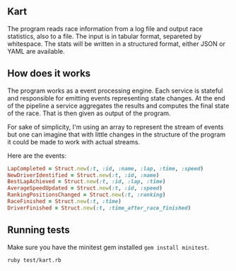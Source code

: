 ## Kart

The program reads race information from a log file and output race statistics, also to a file.
The input is in tabular format, separeted by whitespace. The stats will be written in a structured
format, either JSON or YAML are available.

## How does it works

The program works as a event processing engine. Each service is stateful and responsible for emitting
events representing state changes. At the end of the pipeline a service aggregates the results and
computes the final state of the race. That is then given as output of the program.

For sake of simplicity, I'm using an array to represent the stream of events but one can imagine that
with little changes in the structure of the program it could be made to work with actual streams.

Here are the events:

```ruby
LapCompleted = Struct.new(:t, :id, :name, :lap, :time, :speed)
NewDriverIdentified = Struct.new(:t, :id, :name)
BestLapAchieved = Struct.new(:t, :id, :lap, :time)
AverageSpeedUpdated = Struct.new(:t, :id, :speed)
RankingPositionsChanged = Struct.new(:t, :ranking)
RaceFinished = Struct.new(:t, :time)
DriverFinished = Struct.new(:t, :time_after_race_finished)
```

## Running tests

Make sure you have the minitest gem installed `gem install minitest`.

```
ruby test/kart.rb
```